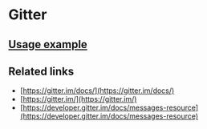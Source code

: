 # Gitter

## [Usage example](./../../tests/Gitter/ClientTest.php)

## Related links

* [https://gitter.im/docs/](https://gitter.im/docs/)
* [https://gitter.im/](https://gitter.im/)
* [https://developer.gitter.im/docs/messages-resource](https://developer.gitter.im/docs/messages-resource)

